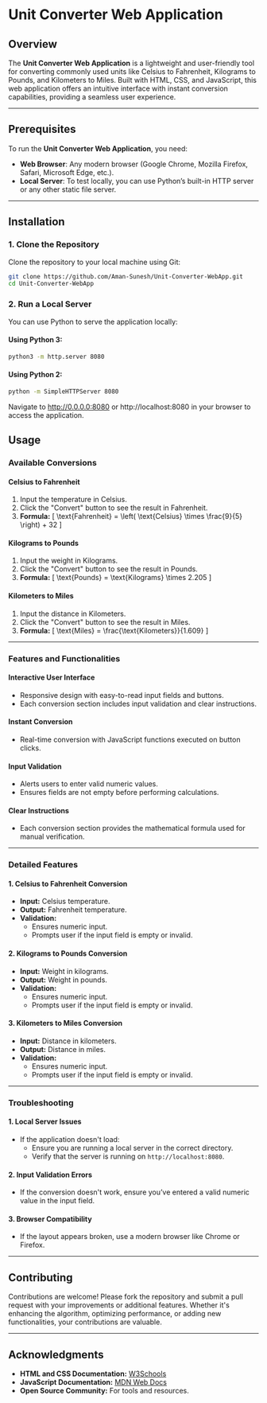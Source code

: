 # Unit Converter Web Application

## Overview

The **Unit Converter Web Application** is a lightweight and user-friendly tool for converting commonly used units like Celsius to Fahrenheit, Kilograms to Pounds, and Kilometers to Miles. Built with HTML, CSS, and JavaScript, this web application offers an intuitive interface with instant conversion capabilities, providing a seamless user experience.

---

## Prerequisites

To run the **Unit Converter Web Application**, you need:

- **Web Browser**: Any modern browser (Google Chrome, Mozilla Firefox, Safari, Microsoft Edge, etc.).
- **Local Server**: To test locally, you can use Python’s built-in HTTP server or any other static file server.

---

## Installation

### 1. Clone the Repository
Clone the repository to your local machine using Git:

```bash
git clone https://github.com/Aman-Sunesh/Unit-Converter-WebApp.git
cd Unit-Converter-WebApp
```

### 2. Run a Local Server
You can use Python to serve the application locally:

#### Using Python 3:
```bash
python3 -m http.server 8080
```

#### Using Python 2:
```bash
python -m SimpleHTTPServer 8080
```

Navigate to http://0.0.0.0:8080 or http://localhost:8080 in your browser to access the application.

## Usage

### Available Conversions

#### Celsius to Fahrenheit
1. Input the temperature in Celsius.
2. Click the "Convert" button to see the result in Fahrenheit.
3. **Formula:** 
   \[
   \text{Fahrenheit} = \left( \text{Celsius} \times \frac{9}{5} \right) + 32
   \]

#### Kilograms to Pounds
1. Input the weight in Kilograms.
2. Click the "Convert" button to see the result in Pounds.
3. **Formula:** 
   \[
   \text{Pounds} = \text{Kilograms} \times 2.205
   \]

#### Kilometers to Miles
1. Input the distance in Kilometers.
2. Click the "Convert" button to see the result in Miles.
3. **Formula:** 
   \[
   \text{Miles} = \frac{\text{Kilometers}}{1.609}
   \]

---

### Features and Functionalities

#### Interactive User Interface
- Responsive design with easy-to-read input fields and buttons.
- Each conversion section includes input validation and clear instructions.

#### Instant Conversion
- Real-time conversion with JavaScript functions executed on button clicks.

#### Input Validation
- Alerts users to enter valid numeric values.
- Ensures fields are not empty before performing calculations.

#### Clear Instructions
- Each conversion section provides the mathematical formula used for manual verification.

---

### Detailed Features

#### 1. Celsius to Fahrenheit Conversion
- **Input:** Celsius temperature.
- **Output:** Fahrenheit temperature.
- **Validation:**
  - Ensures numeric input.
  - Prompts user if the input field is empty or invalid.

#### 2. Kilograms to Pounds Conversion
- **Input:** Weight in kilograms.
- **Output:** Weight in pounds.
- **Validation:**
  - Ensures numeric input.
  - Prompts user if the input field is empty or invalid.

#### 3. Kilometers to Miles Conversion
- **Input:** Distance in kilometers.
- **Output:** Distance in miles.
- **Validation:**
  - Ensures numeric input.
  - Prompts user if the input field is empty or invalid.

---

### Troubleshooting

#### 1. Local Server Issues
- If the application doesn't load:
  - Ensure you are running a local server in the correct directory.
  - Verify that the server is running on `http://localhost:8080`.

#### 2. Input Validation Errors
- If the conversion doesn't work, ensure you’ve entered a valid numeric value in the input field.

#### 3. Browser Compatibility
- If the layout appears broken, use a modern browser like Chrome or Firefox.

---

## Contributing
Contributions are welcome! Please fork the repository and submit a pull request with your improvements or additional features. Whether it's enhancing the algorithm, optimizing performance, or adding new functionalities, your contributions are valuable.

---

## Acknowledgments
- **HTML and CSS Documentation:** [W3Schools](https://www.w3schools.com/)
- **JavaScript Documentation:** [MDN Web Docs](https://developer.mozilla.org/)
- **Open Source Community:** For tools and resources.
